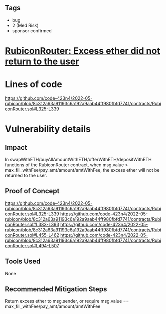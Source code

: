 ## Tags

- bug
- 2 (Med Risk)
- sponsor confirmed

# [RubiconRouter: Excess ether did not return to the user](https://github.com/code-423n4/2022-05-rubicon-findings/issues/15) 

# Lines of code

https://github.com/code-423n4/2022-05-rubicon/blob/8c312a63a91193c6a192a9aab44ff980fbfd7741/contracts/RubiconRouter.sol#L325-L339


# Vulnerability details

## Impact
In  swapWithETH/buyAllAmountWithETH/offerWithETH/depositWithETH functions of the RubiconRouter contract, when msg.value > max_fill_withFee/pay_amt/amount/amtWithFee, the excess ether will not be returned to the user.

## Proof of Concept
https://github.com/code-423n4/2022-05-rubicon/blob/8c312a63a91193c6a192a9aab44ff980fbfd7741/contracts/RubiconRouter.sol#L325-L339
https://github.com/code-423n4/2022-05-rubicon/blob/8c312a63a91193c6a192a9aab44ff980fbfd7741/contracts/RubiconRouter.sol#L383-L393
https://github.com/code-423n4/2022-05-rubicon/blob/8c312a63a91193c6a192a9aab44ff980fbfd7741/contracts/RubiconRouter.sol#L455-L462
https://github.com/code-423n4/2022-05-rubicon/blob/8c312a63a91193c6a192a9aab44ff980fbfd7741/contracts/RubiconRouter.sol#L494-L507
## Tools Used
None
## Recommended Mitigation Steps
Return excess ether to msg.sender, or require msg.value == max_fill_withFee/pay_amt/amount/amtWithFee


